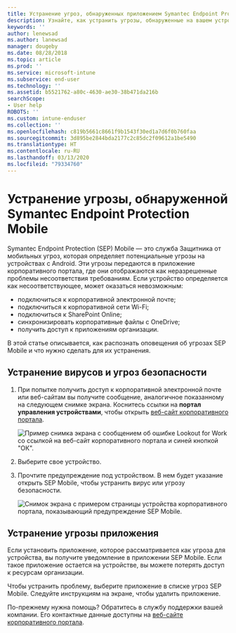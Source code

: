 ```yaml
---
title: Устранение угроз, обнаруженных приложением Symantec Endpoint Protection Mobile для Android | Документы Майкрософт
description: Узнайте, как устранить угрозы, обнаруженные на вашем устройстве Android.
keywords: ''
author: lenewsad
ms.author: lanewsad
manager: dougeby
ms.date: 08/28/2018
ms.topic: article
ms.prod: ''
ms.service: microsoft-intune
ms.subservice: end-user
ms.technology: ''
ms.assetid: b5521762-a80c-4630-ae30-38b471da216b
searchScope:
- User help
ROBOTS: ''
ms.custom: intune-enduser
ms.collection: ''
ms.openlocfilehash: c819b5661c8661f9b1543f30ed1a7d6f0b760faa
ms.sourcegitcommit: 3d895be2844bda2177c2c85dc2f09612a1be5490
ms.translationtype: HT
ms.contentlocale: ru-RU
ms.lasthandoff: 03/13/2020
ms.locfileid: "79334760"
---
```

# <a name="resolve-a-threat-found-by-symantec-endpoint-protection-mobile"></a>Устранение угрозы, обнаруженной Symantec Endpoint Protection Mobile

Symantec Endpoint Protection (SEP) Mobile — это служба Защитника от мобильных угроз, которая определяет потенциальные угрозы на устройствах с Android. Эти угрозы передаются в приложение корпоративного портала, где они отображаются как неразрешенные проблемы несоответствия требованиям. Если устройство определяется как несоответствующее, может оказаться невозможным:

* подключиться к корпоративной электронной почте;
* подключиться к корпоративной сети Wi-Fi;
* подключиться к SharePoint Online;
* синхронизировать корпоративные файлы с OneDrive;
* получить доступ к приложениям организации.

В этой статье описывается, как распознать оповещения об угрозах SEP Mobile и что нужно сделать для их устранения. 

## <a name="resolve-virus-or-security-threat"></a>Устранение вирусов и угроз безопасности  

1. При попытке получить доступ к корпоративной электронной почте или веб-сайтам вы получите сообщение, аналогичное показанному на следующем снимке экрана. Коснитесь ссылки на **портал управления устройствами**, чтобы открыть [веб-сайт корпоративного портала](https://portal.manage.microsoft.com/devices).

    ![Пример снимка экрана с сообщением об ошибке Lookout for Work со ссылкой на веб-сайт корпоративного портала и синей кнопкой "ОК".](./media/mtd-go-to-device-management-portal-android.png)  

2. Выберите свое устройство.  
3. Прочтите предупреждение под устройством. В нем будет указание открыть SEP Mobile, чтобы устранить вирус или угрозу безопасности.     

    ![Снимок экрана с примером страницы устройства корпоративного портала, показывающий предупреждение SEP Mobile.](./media/CP-lookout-virus-banner-1808.png)

## <a name="resolve-an-app-threat"></a>Устранение угрозы приложения  

Если установить приложение, которое рассматривается как угроза для устройства, вы получите уведомление в приложении SEP Mobile. Если такое приложение остается на устройстве, вы можете потерять доступ к ресурсам организации.  

Чтобы устранить проблему, выберите приложение в списке угроз SEP Mobile. Следуйте инструкциям на экране, чтобы удалить приложение.  

По-прежнему нужна помощь? Обратитесь в службу поддержки вашей компании. Его контактные данные доступны на [веб-сайте корпоративного портала](https://go.microsoft.com/fwlink/?linkid=2010980).  

